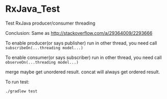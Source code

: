 # RxJava_Test
Test RxJava producer/consumer threading

Conclusion:
   Same as http://stackoverflow.com/a/29364009/2293666
   
   To enable producer(or says publisher) run in other thread, you need call `subscribeOn(...threading model...)` 
   
   To enable consumer(or says subscriber) run in other thread, you need call `observeOn(...threading model...)` 

   merge maybe get unordered result.
   concat will always get ordered result.


   To run test:
   ```
   ./gradlew test
   ```

